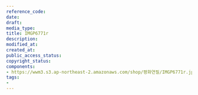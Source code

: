 ```yaml
---
reference_code: 
date: 
draft: 
media_type: 
title: IMGP6771r
description: 
modified_at: 
created_at: 
public_access_status: 
copyright_status: 
components:
- https://wwm3.s3.ap-northeast-2.amazonaws.com/shop/평화연필/IMGP6771r.jpg
tags:
- 
---
```

